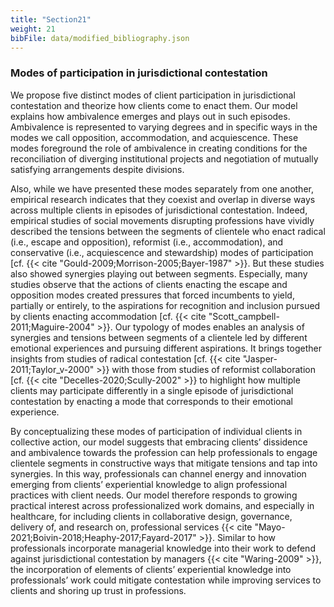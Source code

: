 ```yaml
---
title: "Section21"
weight: 21
bibFile: data/modified_bibliography.json
---
```


### Modes of participation in jurisdictional contestation

We propose five distinct modes of client participation in jurisdictional contestation and theorize how clients come to enact them. Our model explains how ambivalence emerges and plays out in such episodes. Ambivalence is represented to varying degrees and in specific ways in the modes we call opposition, accommodation, and acquiescence. These modes foreground the role of ambivalence in creating conditions for the reconciliation of diverging institutional projects and negotiation of mutually satisfying arrangements despite divisions.

Also, while we have presented these modes separately from one another, empirical research indicates that they coexist and overlap in diverse ways across multiple clients in episodes of jurisdictional contestation. Indeed, empirical studies of social movements disrupting professions have vividly described the tensions between the segments of clientele who enact radical (i.e., escape and opposition), reformist (i.e., accommodation), and conservative (i.e., acquiescence and stewardship) modes of participation [cf. {{< cite "Gould-2009;Morrison-2005;Bayer-1987" >}}. But these studies also showed synergies playing out between segments. Especially, many studies observe that the actions of clients enacting the escape and opposition modes created pressures that forced incumbents to yield, partially or entirely, to the aspirations for recognition and inclusion pursued by clients enacting accommodation [cf. {{< cite "Scott_campbell-2011;Maguire-2004" >}}. Our typology of modes enables an analysis of synergies and tensions between segments of a clientele led by different emotional experiences and pursuing different aspirations. It brings together insights from studies of radical contestation [cf. {{< cite "Jasper-2011;Taylor_v-2000" >}} with those from studies of reformist collaboration [cf. {{< cite "Decelles-2020;Scully-2002" >}} to highlight how multiple clients may participate differently in a single episode of jurisdictional contestation by enacting a mode that corresponds to their emotional experience.

By conceptualizing these modes of participation of individual clients in collective action, our model suggests that embracing clients’ dissidence and ambivalence towards the profession can help professionals to engage clientele segments in constructive ways that mitigate tensions and tap into synergies. In this way, professionals can channel energy and innovation emerging from clients’ experiential knowledge to align professional practices with client needs. Our model therefore responds to growing practical interest across professionalized work domains, and especially in healthcare, for including clients in collaborative design, governance, delivery of, and research on, professional services {{< cite "Mayo-2021;Boivin-2018;Heaphy-2017;Fayard-2017" >}}. Similar to how professionals incorporate managerial knowledge into their work to defend against jurisdictional contestation by managers {{< cite "Waring-2009" >}}, the incorporation of elements of clients’ experiential knowledge into professionals’ work could mitigate contestation while improving services to clients and shoring up trust in professions.
